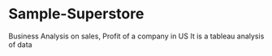 # Sample-Superstore
Business Analysis on sales, Profit of a company in US
It is a tableau analysis of data 
